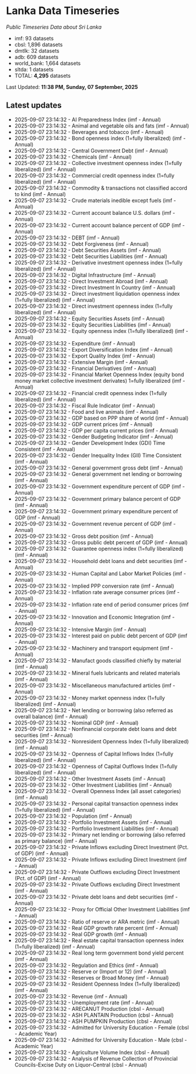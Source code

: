 # Lanka Data Timeseries
*Public Timeseries Data about Sri Lanka*

* imf: 93 datasets
* cbsl: 1,896 datasets
* dmtlk: 32 datasets
* adb: 609 datasets
* world_bank: 1,664 datasets
* sltda: 1 datasets
* TOTAL: **4,295** datasets

Last Updated: **11:38 PM, Sunday, 07 September, 2025**

## Latest updates

* 2025-09-07 23:14:32 - AI Preparedness Index (imf - Annual)
* 2025-09-07 23:14:32 - Animal and vegetable oils and fats (imf - Annual)
* 2025-09-07 23:14:32 - Beverages and tobacco (imf - Annual)
* 2025-09-07 23:14:32 - Bond openness index (1=fully liberalized) (imf - Annual)
* 2025-09-07 23:14:32 - Central Government Debt (imf - Annual)
* 2025-09-07 23:14:32 - Chemicals (imf - Annual)
* 2025-09-07 23:14:32 - Collective investment openness index (1=fully liberalized) (imf - Annual)
* 2025-09-07 23:14:32 - Commercial credit openness index (1=fully liberalized) (imf - Annual)
* 2025-09-07 23:14:32 - Commodity & transactions not classified accord to kind (imf - Annual)
* 2025-09-07 23:14:32 - Crude materials inedible except fuels (imf - Annual)
* 2025-09-07 23:14:32 - Current account balance U.S. dollars (imf - Annual)
* 2025-09-07 23:14:32 - Current account balance percent of GDP (imf - Annual)
* 2025-09-07 23:14:32 - DEBT (imf - Annual)
* 2025-09-07 23:14:32 - Debt Forgiveness (imf - Annual)
* 2025-09-07 23:14:32 - Debt Securities Assets (imf - Annual)
* 2025-09-07 23:14:32 - Debt Securities Liabilities (imf - Annual)
* 2025-09-07 23:14:32 - Derivative investment openness index (1=fully liberalized) (imf - Annual)
* 2025-09-07 23:14:32 - Digital Infrastructure (imf - Annual)
* 2025-09-07 23:14:32 - Direct Investment Abroad (imf - Annual)
* 2025-09-07 23:14:32 - Direct Investment In Country (imf - Annual)
* 2025-09-07 23:14:32 - Direct investment liquidation openness index (1=fully liberalized) (imf - Annual)
* 2025-09-07 23:14:32 - Direct investment openness index (1=fully liberalized) (imf - Annual)
* 2025-09-07 23:14:32 - Equity Securities Assets (imf - Annual)
* 2025-09-07 23:14:32 - Equity Securities Liabilities (imf - Annual)
* 2025-09-07 23:14:32 - Equity openness index (1=fully liberalized) (imf - Annual)
* 2025-09-07 23:14:32 - Expenditure (imf - Annual)
* 2025-09-07 23:14:32 - Export Diversification Index (imf - Annual)
* 2025-09-07 23:14:32 - Export Quality Index (imf - Annual)
* 2025-09-07 23:14:32 - Extensive Margin (imf - Annual)
* 2025-09-07 23:14:32 - Financial Derivatives (imf - Annual)
* 2025-09-07 23:14:32 - Financial Market Openness Index (equity bond money market collective investment derivates) 1=fully liberalized (imf - Annual)
* 2025-09-07 23:14:32 - Financial credit openness index (1=fully liberalized) (imf - Annual)
* 2025-09-07 23:14:32 - Fiscal Rule Indicator (imf - Annual)
* 2025-09-07 23:14:32 - Food and live animals (imf - Annual)
* 2025-09-07 23:14:32 - GDP based on PPP share of world (imf - Annual)
* 2025-09-07 23:14:32 - GDP current prices (imf - Annual)
* 2025-09-07 23:14:32 - GDP per capita current prices (imf - Annual)
* 2025-09-07 23:14:32 - Gender Budgeting Indicator (imf - Annual)
* 2025-09-07 23:14:32 - Gender Development Index (GDI) Time Consistent (imf - Annual)
* 2025-09-07 23:14:32 - Gender Inequality Index (GII) Time Consistent (imf - Annual)
* 2025-09-07 23:14:32 - General government gross debt (imf - Annual)
* 2025-09-07 23:14:32 - General government net lending or borrowing (imf - Annual)
* 2025-09-07 23:14:32 - Government expenditure percent of GDP (imf - Annual)
* 2025-09-07 23:14:32 - Government primary balance percent of GDP (imf - Annual)
* 2025-09-07 23:14:32 - Government primary expenditure percent of GDP (imf - Annual)
* 2025-09-07 23:14:32 - Government revenue percent of GDP (imf - Annual)
* 2025-09-07 23:14:32 - Gross debt position (imf - Annual)
* 2025-09-07 23:14:32 - Gross public debt percent of GDP (imf - Annual)
* 2025-09-07 23:14:32 - Guarantee openness index (1=fully liberalized) (imf - Annual)
* 2025-09-07 23:14:32 - Household debt loans and debt securities (imf - Annual)
* 2025-09-07 23:14:32 - Human Capital and Labor Market Policies (imf - Annual)
* 2025-09-07 23:14:32 - Implied PPP conversion rate (imf - Annual)
* 2025-09-07 23:14:32 - Inflation rate average consumer prices (imf - Annual)
* 2025-09-07 23:14:32 - Inflation rate end of period consumer prices (imf - Annual)
* 2025-09-07 23:14:32 - Innovation and Economic Integration (imf - Annual)
* 2025-09-07 23:14:32 - Intensive Margin (imf - Annual)
* 2025-09-07 23:14:32 - Interest paid on public debt percent of GDP (imf - Annual)
* 2025-09-07 23:14:32 - Machinery and transport equipment (imf - Annual)
* 2025-09-07 23:14:32 - Manufact goods classified chiefly by material (imf - Annual)
* 2025-09-07 23:14:32 - Mineral fuels lubricants and related materials (imf - Annual)
* 2025-09-07 23:14:32 - Miscellaneous manufactured articles (imf - Annual)
* 2025-09-07 23:14:32 - Money market openness index (1=fully liberalized) (imf - Annual)
* 2025-09-07 23:14:32 - Net lending or borrowing (also referred as overall balance) (imf - Annual)
* 2025-09-07 23:14:32 - Nominal GDP (imf - Annual)
* 2025-09-07 23:14:32 - Nonfinancial corporate debt loans and debt securities (imf - Annual)
* 2025-09-07 23:14:32 - Nonresident Openness Index (1=fully liberalized) (imf - Annual)
* 2025-09-07 23:14:32 - Openness of Capital Inflows Index (1=fully liberalized) (imf - Annual)
* 2025-09-07 23:14:32 - Openness of Capital Outflows Index (1=fully liberalized) (imf - Annual)
* 2025-09-07 23:14:32 - Other Investment Assets (imf - Annual)
* 2025-09-07 23:14:32 - Other Investment Liabilities (imf - Annual)
* 2025-09-07 23:14:32 - Overall Openness Index (all asset categories) (imf - Annual)
* 2025-09-07 23:14:32 - Personal capital transaction openness index (1=fully liberalized) (imf - Annual)
* 2025-09-07 23:14:32 - Population (imf - Annual)
* 2025-09-07 23:14:32 - Portfolio Investment Assets (imf - Annual)
* 2025-09-07 23:14:32 - Portfolio Investment Liabilities (imf - Annual)
* 2025-09-07 23:14:32 - Primary net lending or borrowing (also referred as primary balance) (imf - Annual)
* 2025-09-07 23:14:32 - Private Inflows excluding Direct Investment (Pct. of GDP) (imf - Annual)
* 2025-09-07 23:14:32 - Private Inflows excluding Direct Investment (imf - Annual)
* 2025-09-07 23:14:32 - Private Outflows excluding Direct Investment (Pct. of GDP) (imf - Annual)
* 2025-09-07 23:14:32 - Private Outflows excluding Direct Investment (imf - Annual)
* 2025-09-07 23:14:32 - Private debt loans and debt securities (imf - Annual)
* 2025-09-07 23:14:32 - Proxy for Official Other Investment Liabilities (imf - Annual)
* 2025-09-07 23:14:32 - Ratio of reserve or ARA metric (imf - Annual)
* 2025-09-07 23:14:32 - Real GDP growth rate percent (imf - Annual)
* 2025-09-07 23:14:32 - Real GDP growth (imf - Annual)
* 2025-09-07 23:14:32 - Real estate capital transaction openness index (1=fully liberalized) (imf - Annual)
* 2025-09-07 23:14:32 - Real long term government bond yield percent (imf - Annual)
* 2025-09-07 23:14:32 - Regulation and Ethics (imf - Annual)
* 2025-09-07 23:14:32 - Reserve or (Import or 12) (imf - Annual)
* 2025-09-07 23:14:32 - Reserves or Broad Money (imf - Annual)
* 2025-09-07 23:14:32 - Resident Openness Index (1=fully liberalized) (imf - Annual)
* 2025-09-07 23:14:32 - Revenue (imf - Annual)
* 2025-09-07 23:14:32 - Unemployment rate (imf - Annual)
* 2025-09-07 23:14:32 - ARECANUT Production (cbsl - Annual)
* 2025-09-07 23:14:32 - ASH PLANTAIN Production (cbsl - Annual)
* 2025-09-07 23:14:32 - ASH PUMPKIN Production (cbsl - Annual)
* 2025-09-07 23:14:32 - Admitted for University Education - Female (cbsl - Academic Year)
* 2025-09-07 23:14:32 - Admitted for University Education - Male (cbsl - Academic Year)
* 2025-09-07 23:14:32 - Agriculture Volume Index (cbsl - Annual)
* 2025-09-07 23:14:32 - Analysis of Revenue Collection of Provincial Councils-Excise Duty on Liquor-Central (cbsl - Annual)